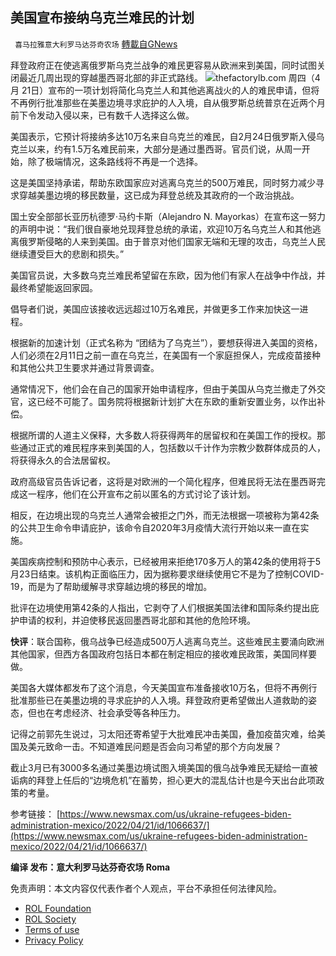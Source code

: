 
## 美国宣布接纳乌克兰难民的计划
` 喜马拉雅意大利罗马达芬奇农场` [轉載自GNews](https://gnews.org/zh-hans/2387443/)

拜登政府正在使逃离俄罗斯乌克兰战争的难民更容易从欧洲来到美国，同时试图关闭最近几周出现的穿越墨西哥北部的非正式路线。
 ![](https://assets.gnews.org/wp-content/uploads/2022/04/U-7.jpg)thefactorylb.com 
周四（4月 21日）宣布的一项计划将简化乌克兰人和其他逃离战火的人的难民申请，但将不再例行批准那些在美墨边境寻求庇护的人入境，自从俄罗斯总统普京在近两个月前下令发动入侵以来，已有数千人选择这么做。
 
美国表示，它预计将接纳多达10万名来自乌克兰的难民，自2月24日俄罗斯入侵乌克兰以来，约有1.5万名难民前来，大部分是通过墨西哥。官员们说，从周一开始，除了极端情况，这条路线将不再是一个选择。
 
这是美国坚持承诺，帮助东欧国家应对逃离乌克兰的500万难民，同时努力减少寻求穿越美墨边境的移民数量，这已成为拜登总统及其政府的一个政治挑战。
 
国土安全部部长亚历杭德罗·马约卡斯（Alejandro N. Mayorkas）在宣布这一努力的声明中说：“我们很自豪地兑现拜登总统的承诺，欢迎10万名乌克兰人和其他逃离俄罗斯侵略的人来到美国。由于普京对他们国家无端和无理的攻击，乌克兰人民继续遭受巨大的悲剧和损失。”
 
美国官员说，大多数乌克兰难民希望留在东欧，因为他们有家人在战争中作战，并最终希望能返回家园。
 
倡导者们说，美国应该接收远远超过10万名难民，并做更多工作来加快这一进程。
 
根据新的加速计划（正式名称为 “团结为了乌克兰”），要想获得进入美国的资格，人们必须在2月11日之前一直在乌克兰，在美国有一个家庭担保人，完成疫苗接种和其他公共卫生要求并通过背景调查。
 
通常情况下，他们会在自己的国家开始申请程序，但由于美国从乌克兰撤走了外交官，这已经不可能了。国务院将根据新计划扩大在东欧的重新安置业务，以作出补偿。
 
根据所谓的人道主义保释，大多数人将获得两年的居留权和在美国工作的授权。那些通过正式的难民程序来到美国的人，包括数以千计作为宗教少数群体成员的人，将获得永久的合法居留权。
 
政府高级官员告诉记者，这将是对欧洲的一个简化程序，但难民将无法在墨西哥完成这一程序，他们在公开宣布之前以匿名的方式讨论了该计划。
 
相反，在边境出现的乌克兰人通常会被拒之门外，而无法根据一项被称为第42条的公共卫生命令申请庇护，该命令自2020年3月疫情大流行开始以来一直在实施。
 
美国疾病控制和预防中心表示，已经被用来拒绝170多万人的第42条的使用将于5月23日结束。该机构正面临压力，因为据称要求继续使用它不是为了控制COVID-19，而是为了帮助缓解寻求穿越边境的移民的增加。
 
批评在边境使用第42条的人指出，它剥夺了人们根据美国法律和国际条约提出庇护申请的权利，并迫使移民返回墨西哥北部和其他的危险环境。
 
**快评**：联合国称，俄乌战争已经造成500万人逃离乌克兰。这些难民主要涌向欧洲其他国家，但西方各国政府包括日本都在制定相应的接收难民政策，美国同样要做。
 
美国各大媒体都发布了这个消息，今天美国宣布准备接收10万名，但将不再例行批准那些已在美墨边境的寻求庇护的人入境。拜登政府更希望做出人道救助的姿态，但也在考虑经济、社会承受等各种压力。
 
记得之前郭先生说过，习太阳还寄希望于大批难民冲击美国，叠加疫苗灾难，给美国及美元致命一击。不知道难民问题是否会向习希望的那个方向发展？
 
截止3月已有3000多名通过美墨边境试图入境美国的俄乌战争难民无疑给一直被诟病的拜登上任后的“边境危机”在蓄势，担心更大的混乱估计也是今天出台此项政策的考量。
 
参考链接：
[https://www.newsmax.com/us/ukraine-refugees-biden-administration-mexico/2022/04/21/id/1066637/](https://www.newsmax.com/us/ukraine-refugees-biden-administration-mexico/2022/04/21/id/1066637/)
 
**编译 发布：意大利罗马达芬奇农场 Roma**

免责声明：本文内容仅代表作者个人观点，平台不承担任何法律风险。
  
- [ROL Foundation](https://rolfoundation.org/)
- [ROL Society](https://rolsociety.org/)
- [Terms of use](https://gnews.org/terms-of-use-3/)
- [Privacy Policy](https://gnews.org/privacy-policy/)
